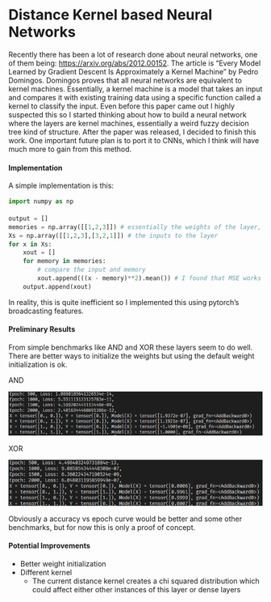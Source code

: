 # Distance Kernel based Neural Networks

Recently there has been a lot of research done about neural networks, one of them being: https://arxiv.org/abs/2012.00152. The article is “Every Model Learned by Gradient Descent Is Approximately a Kernel Machine” by Pedro Domingos. Domingos proves that all neural networks are equivalent to kernel machines. Essentially, a kernel machine is a model that takes an input and compares it with existing training data using a specific function called a kernel to classify the input. Even before this paper came out I highly suspected this so I started thinking about how to build a neural network where the layers are kernel machines, essentially a weird fuzzy decision tree kind of structure. After the paper was released, I decided to finish this work. One important future plan is to port it to CNNs, which I think will have much more to gain from this method. 



#### Implementation

A simple implementation is this: 

```python
import numpy as np

output = []
memories = np.array([[1,2,3]]) # essentially the weights of the layer, this is like its memory
Xs = np.array([[1,2,3],[3,2,1]]) # the inputs to the layer
for x in Xs:
    xout = []
    for memory in memories:
        # compare the input and memory
        xout.append(((x - memory)**2).mean()) # I found that MSE works best
    output.append(xout)
```

In reality, this is quite inefficient so I implemented this using pytorch’s broadcasting features.



#### Preliminary Results

From simple benchmarks like AND and XOR these layers seem to do well. There are better ways to initialize the weights but using the default weight initialization is ok. 

AND

![image-20210314014741655](img\image-20210314014741655.png)

XOR

![image-20210314014821809](img\image-20210314014821809.png)

Obviously a accuracy vs epoch curve would be better and some other benchmarks, but for now this is only a proof of concept.



#### Potential Improvements

- Better weight initialization
- Different kernel
  - The current distance kernel creates a chi squared distribution which could affect either other instances of this layer or dense layers

